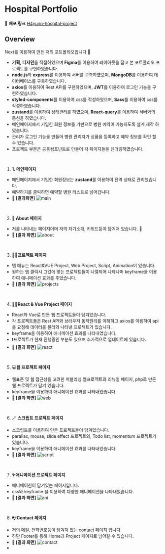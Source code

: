 # Hospital Portfolio

📌 **배포 링크**
[H4yunn-hospital-project](https://hospital-project-snowy.vercel.app/)

## Overview

Next를 이용하여 만든 저의 포트폴리오입니다 🙂 <br/>

- **기획, 디자인**을 직접하였으며 **Figma**를 이용하여 레이아웃을 잡고 본 포트폴리오 프로젝트를 구현하였습니다.
- **node.js**와 **express**를 이용하여 서버를 구축하였으며, **MongoDB**를 이용하여 데이터베이스를 구축하였습니다.
- **axios**를 이용하여 Rest API를 구현하였으며, **JWT**를 이용하여 로그인 기능을 구현하였습니다.
- **styled-components**를 이용하여 css를 작성하였으며, **Sass**를 이용하여 css를 작성하였습니다.
- **zustand**를 이용하여 상태관리를 하였으며, **React-query**를 이용하여 서버와의 통신을 하였습니다.
- 메인페이지에서 기입한 회원 정보를 기반으로 병원 예약이 가능하도록 설계,제작 하였습니다.
- 관리자 로그인 기능을 만들어 병원 관리자가 상품을 등록하고 예약 정보를 확인 할 수 있습니다.
- 프로젝트 부분은 공통컴포넌트로 만들어 각 페이지들을 렌더링하였습니다.

<br/>

1. **1. 메인페이지**

- 메인페이지에서 기입한 회원정보는 **zustand**를 이용하여 전역 상태로 관리했습니다.
- 예약하기를 클릭하면 예약할 병원 리스트로 넘어갑니다.
- **📌 [결과화면]**
  ![main](https://github.com/user-attachments/assets/235718ce-7044-4881-8905-207b1ae194a4)

<br/>

2. **🙂 About 페이지**

- 저를 나타내는 페이지이며 저의 자기소개, 키워드등이 담겨져 있습니다. 🙂
- **📌 [결과 화면]**
  ![about](https://user-images.githubusercontent.com/65527334/177761219-fbf66802-d4f8-43ab-be34-f4643fa47d90.gif)

<br/>

3. **👩‍💻프로젝트 페이지**

- 탭 메뉴는 React&VUE Project, Web Project, Script, Animation이 있습니다.
- 원하는 탭 클릭시 그값에 맞는 프로젝트들이 나열되어 나타나며 keyframe을 이용하여 애니메이션 효과를 주었습니다.
- **📌 [결과 화면]**
  ![projects](https://user-images.githubusercontent.com/65527334/177761386-d8396df0-03bc-403b-b54c-4a6731aab4ae.gif)

<br/>

4. 💁‍♀️**React & Vue Project 페이지**

- React와 Vue로 만든 웹 프로젝트들이 담겨있습니다.
- 각 프로젝트들은 Rest API와 브라우저 동작원리를 이해하고 axios를 이용하여 api를 요청해 데이터를 불러와 나타낸 프로젝트가 있습니다.
- keyframe을 이용하여 애니메이션 효과를 나타내었습니다.
- ❗프로젝트가 현재 진행중인 부분도 있으며 추가적으로 업데이트에 있습니다.
- **📌 [결과 화면]**
  ![react](https://user-images.githubusercontent.com/65527334/177762083-538da4c3-3c1c-4edd-b498-2b4f9b258a5f.gif)

<br/>

5. 💻**웹 프로젝트 페이지**

- 웹표준 및 웹 접근성을 고려한 퍼블리싱 웹프로젝트와 리뉴얼 페이지, php로 만든 웹 프로젝트가 담겨 있습니다.
- keyframe을 이용하여 애니메이션 효과를 나타내었습니다.
- **📌 [결과 화면]**
  ![web](https://user-images.githubusercontent.com/65527334/177761471-24e4ddb4-3e66-417f-9d42-851162dc2f1b.gif)

<br/>

6. 🪄 **스크립트 프로젝트 페이지**

- 스크립트를 이용하여 만든 프로젝트들이 담겨있습니다.
- parallax, mouse, slide effect 프로젝트와, Todo list, momentum 프로젝트가 있습니다.
- keyframe을 이용하여 애니메이션 효과를 나타내었습니다.
- **📌 [결과 화면]**
  ![script](https://user-images.githubusercontent.com/65527334/177761515-fcf957dc-a277-46ca-86ca-328991020160.gif)

<br/>

7. **✨애니메이션 프로젝트 페이지**

- 애니메이션이 담겨있는 페이지입니다.
- css와 keyframe 을 이용하여 다양한 애니메이션을 나타내었습니다.
- **📌 [결과 화면]**
  ![ani](https://user-images.githubusercontent.com/65527334/177761577-f0452d78-5262-4ed1-95d3-bee2946849eb.gif)

<br/>

8. 📭**Contact 페이지**

- 저의 메일, 전화번호등이 담겨져 있는 contact 페이지 입니다.
- 하단 Footer를 통해 Home과 Project 페이지로 넘어갈 수 있습니다.
- **📌 [결과 화면]**
  ![contact](https://user-images.githubusercontent.com/65527334/177761618-69c38eb8-ab4e-4112-8e9d-b90cf0723cb7.gif)
-
